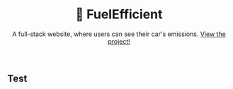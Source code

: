 # <div align="center">🌿 FuelEfficient</div>
<div align="center">A full-stack website, where users can see their car's emissions. <a href="http://fuelefficient.info">View the project!</a></div>  
<br/>
<br/>

## Test
